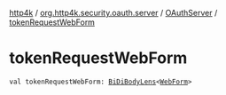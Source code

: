 [http4k](../../index.md) / [org.http4k.security.oauth.server](../index.md) / [OAuthServer](index.md) / [tokenRequestWebForm](./token-request-web-form.md)

# tokenRequestWebForm

`val tokenRequestWebForm: `[`BiDiBodyLens`](../../org.http4k.lens/-bi-di-body-lens/index.md)`<`[`WebForm`](../../org.http4k.lens/-web-form/index.md)`>`